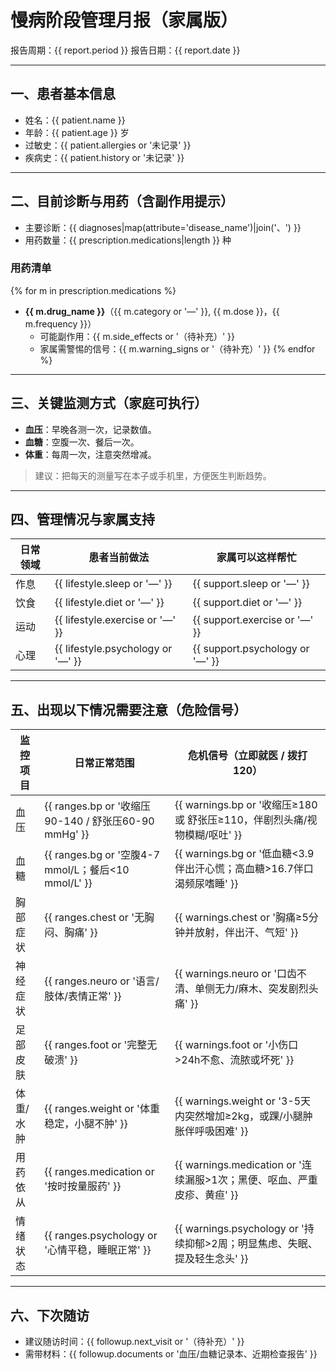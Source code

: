 # 慢病阶段管理月报（家属版）

报告周期：{{ report.period }}
报告日期：{{ report.date }}

---

## 一、患者基本信息

- 姓名：{{ patient.name }}
- 年龄：{{ patient.age }} 岁
- 过敏史：{{ patient.allergies or '未记录' }}
- 疾病史：{{ patient.history or '未记录' }}

---

## 二、目前诊断与用药（含副作用提示）

- 主要诊断：{{ diagnoses|map(attribute='disease_name')|join('、') }}
- 用药数量：{{ prescription.medications|length }} 种

### 用药清单

{% for m in prescription.medications %}

- **{{ m.drug_name }}**（{{ m.category or '—' }}, {{ m.dose }}，{{ m.frequency }}）
  - 可能副作用：{{ m.side_effects or '（待补充）' }}
  - 家属需警惕的信号：{{ m.warning_signs or '（待补充）' }}
    {% endfor %}

---

## 三、关键监测方式（家庭可执行）

- **血压**：早晚各测一次，记录数值。
- **血糖**：空腹一次、餐后一次。
- **体重**：每周一次，注意突然增减。

> 建议：把每天的测量写在本子或手机里，方便医生判断趋势。

---

## 四、管理情况与家属支持

| 日常领域 | 患者当前做法                       | 家属可以这样帮忙                 |
| -------- | ---------------------------------- | -------------------------------- |
| 作息     | {{ lifestyle.sleep or '—' }}      | {{ support.sleep or '—' }}      |
| 饮食     | {{ lifestyle.diet or '—' }}       | {{ support.diet or '—' }}       |
| 运动     | {{ lifestyle.exercise or '—' }}   | {{ support.exercise or '—' }}   |
| 心理     | {{ lifestyle.psychology or '—' }} | {{ support.psychology or '—' }} |

---

## 五、出现以下情况需要注意（危险信号）

| 监控项目  | 日常正常范围                                         | 危机信号（立即就医 / 拨打 120）                                             |
| --------- | ---------------------------------------------------- | --------------------------------------------------------------------------- |
| 血压      | {{ ranges.bp or '收缩压90-140 / 舒张压60-90 mmHg' }} | {{ warnings.bp or '收缩压≥180 或 舒张压≥110，伴剧烈头痛/视物模糊/呕吐' }} |
| 血糖      | {{ ranges.bg or '空腹4-7 mmol/L；餐后<10 mmol/L' }}  | {{ warnings.bg or '低血糖<3.9伴出汗心慌；高血糖>16.7伴口渴频尿嗜睡' }}      |
| 胸部症状  | {{ ranges.chest or '无胸闷、胸痛' }}                 | {{ warnings.chest or '胸痛≥5分钟并放射，伴出汗、气短' }}                   |
| 神经症状  | {{ ranges.neuro or '语言/肢体/表情正常' }}           | {{ warnings.neuro or '口齿不清、单侧无力/麻木、突发剧烈头痛' }}             |
| 足部皮肤  | {{ ranges.foot or '完整无破溃' }}                    | {{ warnings.foot or '小伤口>24h不愈、流脓或坏死' }}                         |
| 体重/水肿 | {{ ranges.weight or '体重稳定，小腿不肿' }}          | {{ warnings.weight or '3-5天内突然增加≥2kg，或踝/小腿肿胀伴呼吸困难' }}    |
| 用药依从  | {{ ranges.medication or '按时按量服药' }}            | {{ warnings.medication or '连续漏服>1次；黑便、呕血、严重皮疹、黄疸' }}     |
| 情绪状态  | {{ ranges.psychology or '心情平稳，睡眠正常' }}      | {{ warnings.psychology or '持续抑郁>2周；明显焦虑、失眠、提及轻生念头' }}   |

---

## 六、下次随访

- 建议随访时间：{{ followup.next_visit or '（待补充）' }}
- 需带材料：{{ followup.documents or '血压/血糖记录本、近期检查报告' }}

